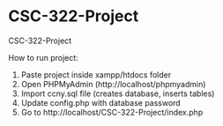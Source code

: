 # CSC-322-Project
CSC-322-Project

How to run project:

1. Paste project inside xampp/htdocs folder
2. Open PHPMyAdmin (http://localhost/phpmyadmin)
3. Import ccny.sql file (creates database, inserts tables)
4. Update config.php with database password
5. Go to http://localhost/CSC-322-Project/index.php
